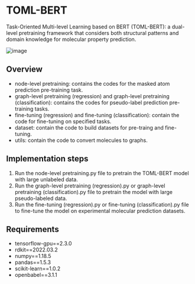 # TOML-BERT
Task-Oriented Multi-level Learning based on BERT (TOML-BERT): a dual-level pretraining framework that considers both structural patterns and domain knowledge for molecular property prediction. 

![image](https://github.com/yanjing-duan/TOML-BERT/assets/123799114/6e591beb-6caa-4f91-83bb-f26c705a1649)


## Overview
* node-level pretraining: contains the codes for the masked atom prediction pre-training task.
* graph-level pretraining (regression) and graph-level pretraining (classification): contains the codes for pseudo-label prediction pre-training tasks.
* fine-tuning (regression) and fine-tuning (classification): contain the code for fine-tuning on specified tasks.
* dataset: contain the code to build datasets for pre-traing and fine-tuning.
* utils: contain the code to convert molecules to graphs.

## Implementation steps
1. Run the node-level pretraining.py file to pretrain the TOML-BERT model with large unlabeled data.
2. Run the graph-level pretraining (regression).py or graph-level pretraining (classification).py file to pretrain the model with large pseudo-labeled data.
3. Run the fine-tuning (regression).py or fine-tuning (classification).py file to fine-tune the model on experimental molecular prediction datasets.

## Requirements
* tensorflow-gpu==2.3.0
* rdkit==2022.03.2
* numpy==1.18.5
* pandas==1.5.3
* scikit-learn==1.0.2
* openbabel==3.1.1
